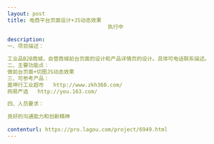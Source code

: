```yaml
---                
layout: post       
title: 电商平台页面设计+JS动态效果
                                执行中
           
description: 
一、项目描述：

工业品B2B商城，自营商城前台页面的设计和产品详情页的设计。具体可电话联系描述。
二、主要功能点：
做前台页面+切图JS动态效果
三、可参考产品：
震坤行工业超市   http://www.zkh360.com/
网易严选   http://you.163.com/

四、人员要求：

良好的沟通能力和创新精神
     
contenturl: https://pro.lagou.com/project/6949.html      
---                 
```

